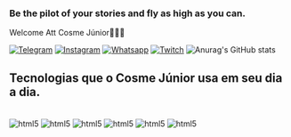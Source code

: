 ### Be the pilot of your stories and fly as high as you can.
Welcome Att Cosme Júnior👨🏽‍💻

[![Telegram](https://img.shields.io/badge/Telegram-2CA5E0?style=for-the-badge&logo=telegram&logoColor=white)](https://t.me/devcosme)
[![Instagram](https://img.shields.io/badge/Instagram-E4405F?style=for-the-badge&logo=instagram&logoColor=white
)](https://www.instagram.com/cosme.dev/)
[![Whatsapp](https://img.shields.io/badge/WhatsApp-25D366?style=for-the-badge&logo=whatsapp&logoColor=white)](https://api.whatsapp.com/send?phone=+5562981741403)
[![Twitch](https://img.shields.io/badge/Twitch-9146FF?style=for-the-badge&logo=twitch&logoColor=white)](https://www.twitch.tv/voacosmejr)
![Anurag's GitHub stats](https://github-readme-stats.vercel.app/api?username=cosmedev&show_icons=true&theme=dracula)


## Tecnologias que o Cosme Júnior usa em seu dia a dia.

<div style="display: inline_block"><br/>
    <img align="center"alt="html5" src="https://img.shields.io/badge/HTML5-E34F26?style=for-the-badge&logo=html5&logoColor=white"/>
    <img align="center"alt="html5" src="https://img.shields.io/badge/CSS3-1572B6?style=for-the-badge&logo=css3&logoColor=white"/>
    <img align="center"alt="html5" src="https://img.shields.io/badge/JavaScript-F7DF1E?style=for-the-badge&logo=javascript&logoColor=black"/>
    <img align="center"alt="html5" src="https://img.shields.io/badge/React-20232A?style=for-the-badge&logo=react&logoColor=61DAFB"/>
    <img align="center"alt="html5" src="https://img.shields.io/badge/Node.js-43853D?style=for-the-badge&logo=node.js&logoColor=white"/>
     <img align="center"alt="html5" src="https://img.shields.io/badge/Python-14354C?style=for-the-badge&logo=python&logoColor=white"/>
</div>
</div>
